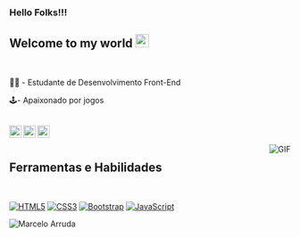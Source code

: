 ### Hello Folks!!!


## Welcome to my world <img src="https://github.com/TheDudeThatCode/TheDudeThatCode/blob/master/Assets/Earth.gif" width="24px">
<br />

🧑‍💻 - Estudante de Desenvolvimento Front-End
<br />

🕹️- Apaixonado por jogos
<br />
<br />


<a href="https://www.linkedin.com/in/marcelo-arruda-one/">
  <img align="left" alt="Marcelo Arruda" width="22px" src="https://cdn.jsdelivr.net/npm/simple-icons@v3/icons/linkedin.svg" />
</a>
<a href="https://www.facebook.com/arruda16.marcelo/">
  <img align="left" alt="Marcelo Arruda" width="22px" src="https://cdn.jsdelivr.net/npm/simple-icons@v3/icons/facebook.svg" />
</a>
<a href="https://www.instagram.com/arruda.marcelo16/">
  <img align="left" alt="Marcelo Arruda" width="22px" src="https://cdn.jsdelivr.net/npm/simple-icons@v3/icons/instagram.svg" />
</a>

<br />
<br />




  <img align="right" alt="GIF" src="https://media.giphy.com/media/836HiJc7pgzy8iNXCn/giphy.gif" />
  
## Ferramentas e Habilidades

  <br /> 
  
[![HTML5](https://img.shields.io/badge/-HTML5-E34F26?style=flat&logo=html5&logoColor=white&link=https://github.com/MarceluzOne)](https://github.com/MarceluzOne) 
[![CSS3](https://img.shields.io/badge/-CSS3-1572B6?style=flat&logo=css3&link=https://github.com/MarceluzOne)](https://github.com/MarceluzOne) 
[![Bootstrap](https://img.shields.io/badge/-Bootstrap-563D7C?style=flat&logo=bootstrap&link=https://github.com/MarceluzOne)](https://github.com/MarceluzOne)
[![JavaScript](https://img.shields.io/badge/-JavaScript-black?style=flat&logo=javascript&link=https://github.com/MarceluzOne)](https://github.com/MarceluzOne) 

![Marcelo Arruda](https://github-readme-stats.vercel.app/api?username=MarceluzOne&show_icons=true&theme=dark)
